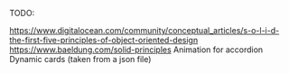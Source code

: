 TODO:

https://www.digitalocean.com/community/conceptual_articles/s-o-l-i-d-the-first-five-principles-of-object-oriented-design
https://www.baeldung.com/solid-principles
Animation for accordion
Dynamic cards (taken from a json file)
